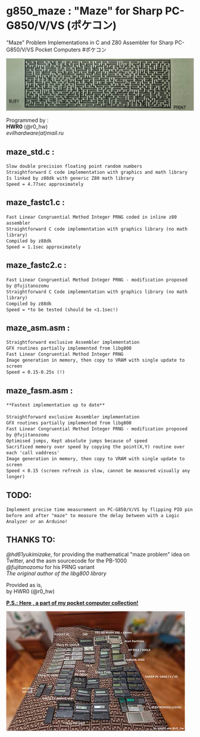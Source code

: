 # g850_maze : "Maze" for Sharp PC-G850/V/VS (ポケコン)
"Maze" Problem Implementations in C and Z80 Assembler for Sharp PC-G850/V/VS Pocket Computers #ポケコン

!["Maze" on G850* Screen](img/maze.jpg)




Programmed by :<br>
	**HWR0** (@r0_hw) <br>
	*evilhardware(at)mail.ru*


maze_std.c	:
-------------
	Slow double precision floating point random numbers
	Straightforward C code implementation with graphics and math library
	Is linked by z88dk with generic Z80 math library
	Speed = 4.77sec approximately
	
maze_fastc1.c :
---------------
	Fast Linear Congruential Method Integer PRNG coded in inline z80 assembler
	Straightforward C code implementation with graphics library (no math library)
	Compiled by z88dk
	Speed = 1.1sec approximately

maze_fastc2.c :
---------------

	Fast Linear Congruential Method Integer PRNG - modification proposed by @fujitanozomu
	Straightforward C Code implementation with graphics library (no math library)
	Compiled by z88dk
	Speed = *to be tested (should be <1.1sec!)

maze_asm.asm :
--------------
	Straightforward exclusive Assembler implementation
	GFX routines partially implemented from libg800
	Fast Linear Congruential Method Integer PRNG 
	Image generation in memory, then copy to VRAM with single update to screen 
	Speed = 0.15-0.25s (!) 

maze_fasm.asm :
--------------
	**Fastest implementation up to date**
	
  	Straightforward exclusive Assembler implementation
  	GFX routines partially implemented from libg800
	Fast Linear Congruential Method Integer PRNG - modification proposed by @fujitanozomu
  	Optimised jumps, Kept absolute jumps because of speed
	Sacrificed memory over speed by copying the point(X,Y) routine over each 'call vaddress'
	Image generation in memory, then copy to VRAM with single update to screen
	Speed < 0.15 (screen refresh is slow, cannot be measured visually any longer)
  
  
  
## TODO: 	
	Implement precise time measurement on PC-G850/V/VS by flipping PIO pin
	before and after "maze" to measure the delay between with a Logic Analyzer or an Arduino!
		
    
    
THANKS TO:
----------

*@hd61yukimizake*, for providing the mathematical "maze problem" idea on Twitter, and the asm sourcecode for the PB-1000<br>
*@fujitanozomu* for his PRNG variant <br>
*The original author of the libg800 library* <br>




Provided as is,<br>
by HWR0 (@r0_hw)<br>


<a href="https://github.com/hwreverse/g850_main/tree/main/MCBreakoutBoard"><b>
P.S.: Here , a part of my pocket computer collection!

![Breakout Board](img/smallcoll.jpg)

  </b></a>
